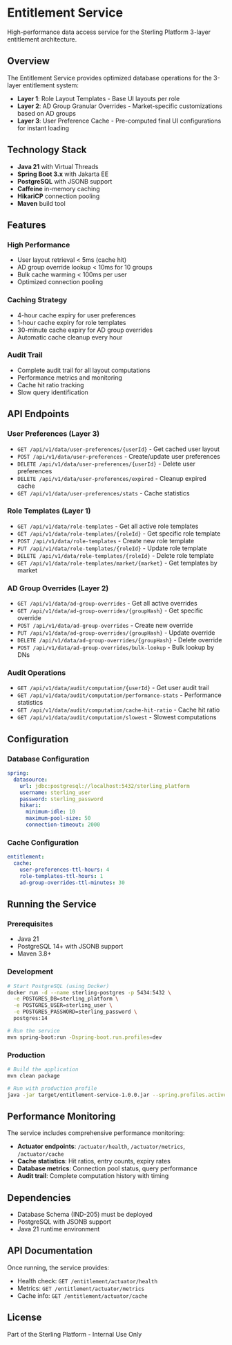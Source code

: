 # Entitlement Service

High-performance data access service for the Sterling Platform 3-layer entitlement architecture.

## Overview

The Entitlement Service provides optimized database operations for the 3-layer entitlement system:

- **Layer 1**: Role Layout Templates - Base UI layouts per role
- **Layer 2**: AD Group Granular Overrides - Market-specific customizations based on AD groups
- **Layer 3**: User Preference Cache - Pre-computed final UI configurations for instant loading

## Technology Stack

- **Java 21** with Virtual Threads
- **Spring Boot 3.x** with Jakarta EE
- **PostgreSQL** with JSONB support
- **Caffeine** in-memory caching
- **HikariCP** connection pooling
- **Maven** build tool

## Features

### High Performance
- User layout retrieval < 5ms (cache hit)
- AD group override lookup < 10ms for 10 groups
- Bulk cache warming < 100ms per user
- Optimized connection pooling

### Caching Strategy
- 4-hour cache expiry for user preferences
- 1-hour cache expiry for role templates
- 30-minute cache expiry for AD group overrides
- Automatic cache cleanup every hour

### Audit Trail
- Complete audit trail for all layout computations
- Performance metrics and monitoring
- Cache hit ratio tracking
- Slow query identification

## API Endpoints

### User Preferences (Layer 3)
- `GET /api/v1/data/user-preferences/{userId}` - Get cached user layout
- `POST /api/v1/data/user-preferences` - Create/update user preferences
- `DELETE /api/v1/data/user-preferences/{userId}` - Delete user preferences
- `DELETE /api/v1/data/user-preferences/expired` - Cleanup expired cache
- `GET /api/v1/data/user-preferences/stats` - Cache statistics

### Role Templates (Layer 1)
- `GET /api/v1/data/role-templates` - Get all active role templates
- `GET /api/v1/data/role-templates/{roleId}` - Get specific role template
- `POST /api/v1/data/role-templates` - Create new role template
- `PUT /api/v1/data/role-templates/{roleId}` - Update role template
- `DELETE /api/v1/data/role-templates/{roleId}` - Delete role template
- `GET /api/v1/data/role-templates/market/{market}` - Get templates by market

### AD Group Overrides (Layer 2)
- `GET /api/v1/data/ad-group-overrides` - Get all active overrides
- `GET /api/v1/data/ad-group-overrides/{groupHash}` - Get specific override
- `POST /api/v1/data/ad-group-overrides` - Create new override
- `PUT /api/v1/data/ad-group-overrides/{groupHash}` - Update override
- `DELETE /api/v1/data/ad-group-overrides/{groupHash}` - Delete override
- `POST /api/v1/data/ad-group-overrides/bulk-lookup` - Bulk lookup by DNs

### Audit Operations
- `GET /api/v1/data/audit/computation/{userId}` - Get user audit trail
- `GET /api/v1/data/audit/computation/performance-stats` - Performance statistics
- `GET /api/v1/data/audit/computation/cache-hit-ratio` - Cache hit ratio
- `GET /api/v1/data/audit/computation/slowest` - Slowest computations

## Configuration

### Database Configuration
```yaml
spring:
  datasource:
    url: jdbc:postgresql://localhost:5432/sterling_platform
    username: sterling_user
    password: sterling_password
    hikari:
      minimum-idle: 10
      maximum-pool-size: 50
      connection-timeout: 2000
```

### Cache Configuration
```yaml
entitlement:
  cache:
    user-preferences-ttl-hours: 4
    role-templates-ttl-hours: 1
    ad-group-overrides-ttl-minutes: 30
```

## Running the Service

### Prerequisites
- Java 21
- PostgreSQL 14+ with JSONB support
- Maven 3.8+

### Development
```bash
# Start PostgreSQL (using Docker)
docker run -d --name sterling-postgres -p 5434:5432 \
  -e POSTGRES_DB=sterling_platform \
  -e POSTGRES_USER=sterling_user \
  -e POSTGRES_PASSWORD=sterling_password \
  postgres:14

# Run the service
mvn spring-boot:run -Dspring-boot.run.profiles=dev
```

### Production
```bash
# Build the application
mvn clean package

# Run with production profile
java -jar target/entitlement-service-1.0.0.jar --spring.profiles.active=prod
```

## Performance Monitoring

The service includes comprehensive performance monitoring:

- **Actuator endpoints**: `/actuator/health`, `/actuator/metrics`, `/actuator/cache`
- **Cache statistics**: Hit ratios, entry counts, expiry rates
- **Database metrics**: Connection pool status, query performance
- **Audit trail**: Complete computation history with timing

## Dependencies

- Database Schema (IND-205) must be deployed
- PostgreSQL with JSONB support
- Java 21 runtime environment

## API Documentation

Once running, the service provides:
- Health check: `GET /entitlement/actuator/health`
- Metrics: `GET /entitlement/actuator/metrics`
- Cache info: `GET /entitlement/actuator/cache`

## License

Part of the Sterling Platform - Internal Use Only
